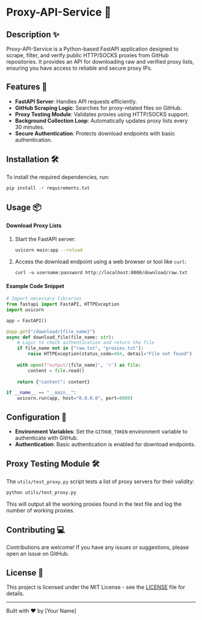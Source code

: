 # Proxy-API-Service 🚀

## Description ✨

Proxy-API-Service is a Python-based FastAPI application designed to scrape, filter, and verify public HTTP/SOCKS proxies from GitHub repositories. It provides an API for downloading raw and verified proxy lists, ensuring you have access to reliable and secure proxy IPs.

## Features 🌟
- **FastAPI Server**: Handles API requests efficiently.
- **GitHub Scraping Logic**: Searches for proxy-related files on GitHub.
- **Proxy Testing Module**: Validates proxies using HTTP/SOCKS support.
- **Background Collection Loop**: Automatically updates proxy lists every 30 minutes.
- **Secure Authentication**: Protects download endpoints with basic authentication.

## Installation 🛠️

To install the required dependencies, run:

```bash
pip install -r requirements.txt
```

## Usage 📦

#### Download Proxy Lists

1. Start the FastAPI server:
    ```bash
    uvicorn main:app --reload
    ```

2. Access the download endpoint using a web browser or tool like `curl`:
    ```
    curl -u username:password http://localhost:8000/download/raw.txt
    ```

#### Example Code Snippet

```python
# Import necessary libraries
from fastapi import FastAPI, HTTPException
import uvicorn

app = FastAPI()

@app.get("/download/{file_name}")
async def download_file(file_name: str):
    # Logic to check authentication and return the file
    if file_name not in ["raw.txt", "proxies.txt"]:
        raise HTTPException(status_code=404, detail="File not found")
    
    with open(f"output/{file_name}", 'r') as file:
        content = file.read()
    
    return {"content": content}

if __name__ == "__main__":
    uvicorn.run(app, host="0.0.0.0", port=8000)
```

## Configuration 🔧

- **Environment Variables**: Set the `GITHUB_TOKEN` environment variable to authenticate with GitHub.
- **Authentication**: Basic authentication is enabled for download endpoints.

## Proxy Testing Module 🛠️

The `utils/test_proxy.py` script tests a list of proxy servers for their validity:

```bash
python utils/test_proxy.py
```

This will output all the working proxies found in the text file and log the number of working proxies.

## Contributing 💻

Contributions are welcome! If you have any issues or suggestions, please open an issue on GitHub.

## License 📝

This project is licensed under the MIT License - see the [LICENSE](LICENSE) file for details.

---

Built with ❤️ by [Your Name]